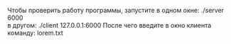 Чтобы проверить работу программы, запустите в одном окне: ./server 6000  
в другом: ./client 127.0.0.1:6000 
После чего введите в окно клиента команду: lorem.txt